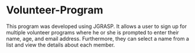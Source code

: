 # Volunteer-Program
This program was developed using JGRASP. It allows a user to sign up for multiple volunteer programs where he or she is prompted to enter their name, age, and email address. Furthermore, they can select a name from a list and view the details about each member.
